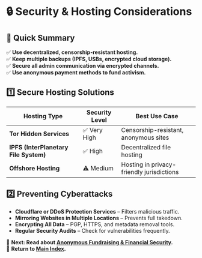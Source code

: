 
# 🔒 Security & Hosting Considerations  

## 📜 Quick Summary  
✅ **Use decentralized, censorship-resistant hosting.**  
✅ **Keep multiple backups (IPFS, USBs, encrypted cloud storage).**  
✅ **Secure all admin communication via encrypted channels.**  
✅ **Use anonymous payment methods to fund activism.**  

## 1️⃣ Secure Hosting Solutions  
| Hosting Type | Security Level | Best Use Case |
|-------------|--------------|---------------|
| **Tor Hidden Services** | ✅ Very High | Censorship-resistant, anonymous sites |
| **IPFS (InterPlanetary File System)** | ✅ High | Decentralized file hosting |
| **Offshore Hosting** | ⚠️ Medium | Hosting in privacy-friendly jurisdictions |

## 2️⃣ Preventing Cyberattacks  
- **Cloudflare or DDoS Protection Services** – Filters malicious traffic.  
- **Mirroring Websites in Multiple Locations** – Prevents full takedown.  
- **Encrypting All Data** – PGP, HTTPS, and metadata removal tools.  
- **Regular Security Audits** – Check for vulnerabilities frequently.  

📌 **Next: Read about [Anonymous Fundraising & Financial Security](funding.md).**  
📌 **Return to [Main Index](index.md).**  
